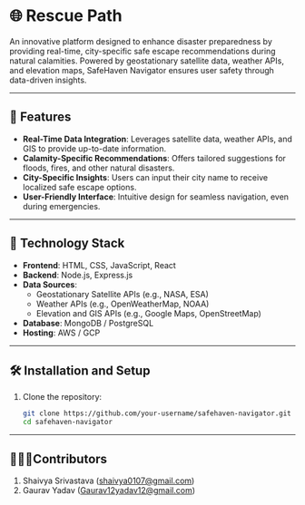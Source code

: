 # 🌐 Rescue Path  

An innovative platform designed to enhance disaster preparedness by providing real-time, city-specific safe escape recommendations during natural calamities. Powered by geostationary satellite data, weather APIs, and elevation maps, SafeHaven Navigator ensures user safety through data-driven insights.

---

## 🚀 Features  
- **Real-Time Data Integration**: Leverages satellite data, weather APIs, and GIS to provide up-to-date information.  
- **Calamity-Specific Recommendations**: Offers tailored suggestions for floods, fires, and other natural disasters.  
- **City-Specific Insights**: Users can input their city name to receive localized safe escape options.  
- **User-Friendly Interface**: Intuitive design for seamless navigation, even during emergencies.  

---

## 🔧 Technology Stack  
- **Frontend**: HTML, CSS, JavaScript, React  
- **Backend**: Node.js, Express.js  
- **Data Sources**:  
  - Geostationary Satellite APIs (e.g., NASA, ESA)  
  - Weather APIs (e.g., OpenWeatherMap, NOAA)  
  - Elevation and GIS APIs (e.g., Google Maps, OpenStreetMap)  
- **Database**: MongoDB / PostgreSQL  
- **Hosting**: AWS / GCP  

---

## 🛠️ Installation and Setup  
1. Clone the repository:
   
   ```bash
   git clone https://github.com/your-username/safehaven-navigator.git
   cd safehaven-navigator

---
## 🧑🏻‍💻Contributors

1. Shaivya Srivastava  (shaivya0107@gmail.com)
2. Gaurav Yadav  (Gaurav12yadav12@gmail.com)
